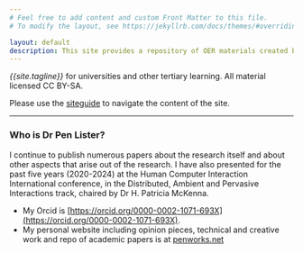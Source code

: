 ```yaml
---
# Feel free to add content and custom Front Matter to this file.
# To modify the layout, see https://jekyllrb.com/docs/themes/#overriding-theme-defaults

layout: default
description: This site provides a repository of OER materials created between 2016 to the present, for tertiary level education in university and beyond. 
---
```


*{{site.tagline}}* for universities and other tertiary learning. All material licensed CC BY-SA.

Please use the [siteguide]({{site.baseurl}}/siteguide) to navigate the content of the site. 

- - - 

### Who is Dr Pen Lister?



I continue to publish numerous papers about the research itself and about other aspects that arise out of the research. I have also presented for the past five years (2020-2024) at the Human Computer Interaction International conference, in the Distributed, Ambient and Pervasive Interactions track, chaired by Dr H. Patricia McKenna. 

- My Orcid is [https://orcid.org/0000-0002-1071-693X](https://orcid.org/0000-0002-1071-693X).
- My personal website including opinion pieces, technical and creative work and repo of academic papers is at [penworks.net](https://penworks.net)
